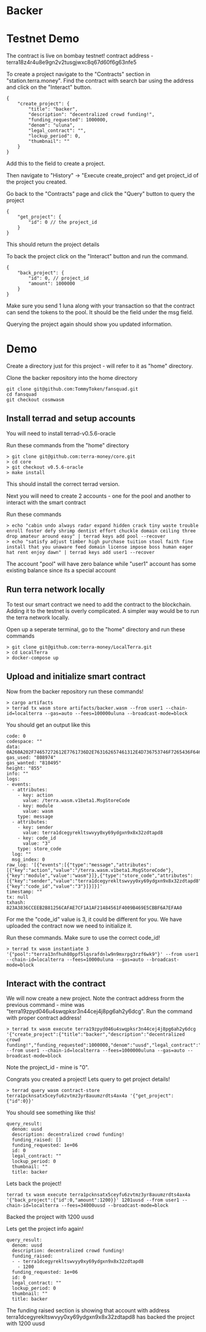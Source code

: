 # Backer

# Testnet Demo

The contract is live on bombay testnet! contract address - terra18z4r4u8e9gn2v2tusgjwxc8q67d60f6g63nfe5

To create a project navigate to the "Contracts" section in "station.terra.money". 
Find the contract with search bar using the address and click on the "Interact" button.
```
{
	"create_project": {
		"title": "backer",
		"description": "decentralized crowd funding!",
		"funding_requested": 1000000,
		"denom": "uluna",
		"legal_contract": "",
		"lockup_period": 0,
		"thumbnail": ""
	}
}
```
Add this to the field to create a project.

Then navigate to "History" -> "Execute create_project" and get project_id of the project you created.

Go back to the "Contracts" page and click the "Query" button to query the project
```
{
	"get_project": {
		"id": 0 // the project_id
	}
}
```
This should return the project details

To back the project click on the "Interact" button and run the command.
```
{
	"back_project": {
		"id": 0, // project_id
		"amount": 1000000
	}
}
```
Make sure you send 1 luna along with your transaction so that the contract can send the tokens to the pool. It should be the field under the msg field.

Querying the project again should show you updated information.

# Demo

Create a directory just for this project - will refer to it as "home" directory.

Clone the backer repository into the home directory
```
git clone git@github.com:TommyToken/fansquad.git
cd fansquad
git checkout cosmwasm
```

## Install terrad and setup accounts
You will need to install terrad-v0.5.6-oracle

Run these commands from the "home" directory
```
> git clone git@github.com:terra-money/core.git
> cd core
> git checkout v0.5.6-oracle
> make install
```
This should install the correct terrad version.

Next you will need to create 2 accounts - one for the pool and another to interact with the smart contract

Run these commands
```
> echo "cabin undo always radar expand hidden crack tiny waste trouble enroll foster defy shrimp dentist effort chuckle domain ceiling three drop amateur around easy" | terrad keys add pool --recover
> echo "satisfy adjust timber high purchase tuition stool faith fine install that you unaware feed domain license impose boss human eager hat rent enjoy dawn" | terrad keys add user1 --recover
```

The account "pool" will have zero balance while "user1" account has some existing balance since its a special account

## Run terra network locally
To test our smart contract we need to add the contract to the blockchain. Adding it to the testnet is overly complicated. A simpler way would be to run the terra network locally.

Open up a seperate terminal, go to the "home" directory and run these commands
```
> git clone git@github.com:terra-money/LocalTerra.git
> cd LocalTerra
> docker-compose up
```

## Upload and initialize smart contract

Now from the backer repository run these commands!
```
> cargo artifacts
> terrad tx wasm store artifacts/backer.wasm --from user1 --chain-id=localterra --gas=auto --fees=100000uluna --broadcast-mode=block
```
You should get an output like this
```
code: 0
codespace: ""
data: 0A260A202F74657272612E7761736D2E763162657461312E4D736753746F7265436F646512020803
gas_used: "808974"
gas_wanted: "810495"
height: "855"
info: ""
logs:
- events:
  - attributes:
    - key: action
      value: /terra.wasm.v1beta1.MsgStoreCode
    - key: module
      value: wasm
    type: message
  - attributes:
    - key: sender
      value: terra1dcegyrekltswvyy0xy69ydgxn9x8x32zdtapd8
    - key: code_id
      value: "3"
    type: store_code
  log: ""
  msg_index: 0
raw_log: '[{"events":[{"type":"message","attributes":[{"key":"action","value":"/terra.wasm.v1beta1.MsgStoreCode"},{"key":"module","value":"wasm"}]},{"type":"store_code","attributes":[{"key":"sender","value":"terra1dcegyrekltswvyy0xy69ydgxn9x8x32zdtapd8"},{"key":"code_id","value":"3"}]}]}]'
timestamp: ""
tx: null
txhash: 823A3836CCEEB2B81256CAFAE7CF1A1AF21484561F4009B469E5CBBF6A7EFAA0
```

For me the "code_id" value is 3, it could be different for you.
We have uploaded the contract now we need to initialize it.

Run these commands. Make sure to use the correct code_id!
```
> terrad tx wasm instantiate 3 '{"pool":"terra13nfhuh80ppf5lqsrafdnlw9n9mxrpg3rzf6wk9"}' --from user1 --chain-id=localterra --fees=10000uluna --gas=auto --broadcast-mode=block
```

## Interact with the contract

We will now create a new project. Note the contract address frorm the previous command - mine was "terra19zpyd046u4swqpksr3n44cej4j8pg6ah2y6dcg".
Run the command with proper contract address!
```
> terrad tx wasm execute terra19zpyd046u4swqpksr3n44cej4j8pg6ah2y6dcg '{"create_project":{"title":"backer","description":"decentralized crowd funding!","funding_requested":1000000,"denom":"uusd","legal_contract":"","lockup_period":0,"thumbnail":""}}' --from user1 --chain-id=localterra --fees=1000000uluna --gas=auto --broadcast-mode=block
```
Note the project_id - mine is "0".

Congrats you created a project! Lets query to get project details!

```
> terrad query wasm contract-store terra1pcknsatx5ceyfu6zvtmz3yr8auumzrdts4ax4a '{"get_project":{"id":0}}'
```
You should see something like this!
```
query_result:
  denom: uusd
  description: decentralized crowd funding!
  funding_raised: []
  funding_requested: 1e+06
  id: 0
  legal_contract: ""
  lockup_period: 0
  thumbnail: ""
  title: backer
```

Lets back the project!

```
terrad tx wasm execute terra1pcknsatx5ceyfu6zvtmz3yr8auumzrdts4ax4a '{"back_project":{"id":0,"amount":1200}}' 1201uusd --from user1 --chain-id=localterra --fees=34000uusd --broadcast-mode=block
```
Backed the project with 1200 uusd

Lets get the project info again!
```
query_result:
  denom: uusd
  description: decentralized crowd funding!
  funding_raised:
  - - terra1dcegyrekltswvyy0xy69ydgxn9x8x32zdtapd8
    - 1200
  funding_requested: 1e+06
  id: 0
  legal_contract: ""
  lockup_period: 0
  thumbnail: ""
  title: backer
```

The funding raised section is showing that account with address terra1dcegyrekltswvyy0xy69ydgxn9x8x32zdtapd8 has backed the project with 1200 uusd